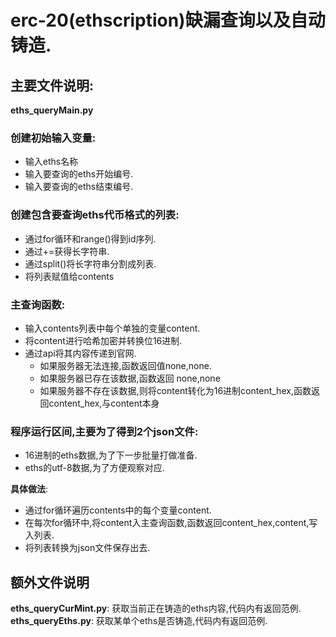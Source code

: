 # erc-20(ethscription)缺漏查询以及自动铸造.

## 主要文件说明:

**eths_queryMain.py**

### 创建初始输入变量:
   - 输入eths名称
   - 输入要查询的eths开始编号.
   - 输入要查询的eths结束编号.
  
### 创建包含要查询eths代币格式的列表:
   - 通过for循环和range()得到id序列.
   - 通过+=获得长字符串.
   - 通过split()将长字符串分割成列表.
   - 将列表赋值给contents
  
### 主查询函数:
   - 输入contents列表中每个单独的变量content.
   - 将content进行哈希加密并转换位16进制.
   - 通过api将其内容传递到官网.
     - 如果服务器无法连接,函数返回值none,none.
     - 如果服务器已存在该数据,函数返回 none,none
     - 如果服务器不存在该数据,则将content转化为16进制content_hex,函数返回content_hex,与content本身
  
### 程序运行区间,主要为了得到2个json文件:
   - 16进制的eths数据,为了下一步批量打做准备.
   - eths的utf-8数据,为了方便观察对应.
  
  **具体做法**:
   - 通过for循环遍历contents中的每个变量content.
   - 在每次for循环中,将content入主查询函数,函数返回content_hex,content,写入列表.
   - 将列表转换为json文件保存出去.
 
## 额外文件说明

**eths_queryCurMint.py**: 获取当前正在铸造的eths内容,代码内有返回范例.
**eths_queryEths.py**: 获取某单个eths是否铸造,代码内有返回范例.
